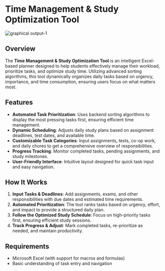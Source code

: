 # Time Management & Study Optimization Tool

![graphical output-1](https://github.com/user-attachments/assets/436624d4-b105-496d-8199-27d8edb39bff)


## Overview
The **Time Management & Study Optimization Tool** is an intelligent Excel-based planner designed to help students effectively manage their workload, prioritize tasks, and optimize study time. Utilizing advanced sorting algorithms, this tool dynamically organizes daily tasks based on urgency, importance, and time consumption, ensuring users focus on what matters most.

## Features
- **Automated Task Prioritization**: Uses backend sorting algorithms to display the most pressing tasks first, ensuring efficient time management.
- **Dynamic Scheduling**: Adjusts daily study plans based on assignment deadlines, test dates, and available time.
- **Customizable Task Categories**: Input assignments, tests, co-op work, and daily chores to get a comprehensive overview of responsibilities.
- **Progress Tracking**: Monitor completed tasks, pending assignments, and study milestones.
- **User-Friendly Interface**: Intuitive layout designed for quick task input and easy navigation.

## How It Works
1. **Input Tasks & Deadlines**: Add assignments, exams, and other responsibilities with due dates and estimated time requirements.
2. **Automated Prioritization**: The tool ranks tasks based on urgency, effort, and impact to provide a structured daily plan.
3. **Follow the Optimized Study Schedule**: Focus on high-priority tasks first, ensuring efficient study sessions.
4. **Track Progress & Adjust**: Mark completed tasks, re-prioritize as needed, and maintain productivity.

## Requirements
- Microsoft Excel (with support for macros and formulas)
- Basic understanding of task entry and navigation

